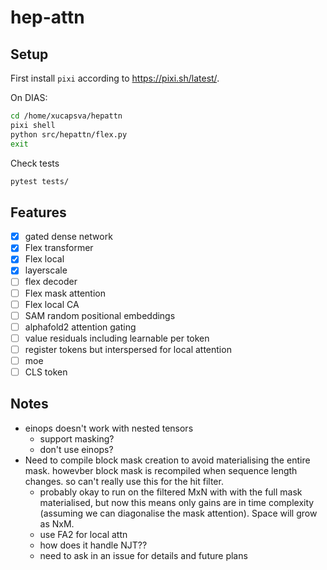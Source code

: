 # hep-attn

## Setup

First install `pixi` according to https://pixi.sh/latest/.

On DIAS: 

```bash
cd /home/xucapsva/hepattn
pixi shell
python src/hepattn/flex.py
exit
```

Check tests

```bash
pytest tests/
```



## Features

- [x] gated dense network
- [x] Flex transformer
- [x] Flex local
- [x] layerscale
- [ ] flex decoder
- [ ] Flex mask attention
- [ ] Flex local CA
- [ ] SAM random positional embeddings
- [ ] alphafold2 attention gating
- [ ] value residuals including learnable per token
- [ ] register tokens but interspersed for local attention
- [ ] moe
- [ ] CLS token

## Notes

- einops doesn't work with nested tensors
    - support masking?
    - don't use einops?
- Need to compile block mask creation to avoid materialising the entire mask. howevber block mask is recompiled when sequence length changes. so can't really use this for the hit filter.
    - probably okay to run on the filtered MxN with with the full mask materialised, but now this means only gains are in time complexity (assuming we can diagonalise the mask attention). Space will grow as NxM. 
    - use FA2 for local attn
    - how does it handle NJT??
    - need to ask in an issue for details and future plans